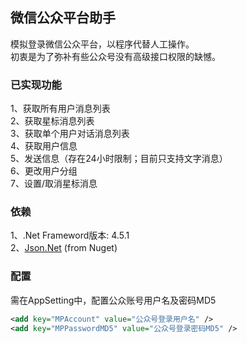 微信公众平台助手
------

模拟登录微信公众平台，以程序代替人工操作。<br />
初衷是为了弥补有些公众号没有高级接口权限的缺憾。

### 已实现功能
1、获取所有用户消息列表<br />
2、获取星标消息列表<br />
3、获取单个用户对话消息列表<br />
4、获取用户信息<br />
5、发送信息（存在24小时限制；目前只支持文字消息）<br />
6、更改用户分组<br />
7、设置/取消星标消息

### 依赖
1、.Net Frameword版本: 4.5.1<br />
2、[Json.Net](https://www.nuget.org/packages/Newtonsoft.Json) (from Nuget)<br />

### 配置
需在AppSetting中，配置公众账号用户名及密码MD5
```xml
<add key="MPAccount" value="公众号登录用户名" />
<add key="MPPasswordMD5" value="公众号登录密码MD5" />
```
